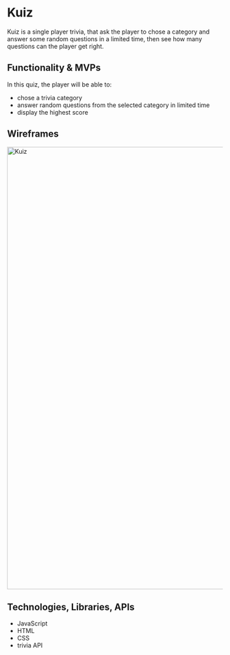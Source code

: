 # Kuiz

Kuiz is a single player trivia, that ask the player to chose a category and answer some random questions in a limited time, then see how many questions can the player get right.

## Functionality & MVPs

In this quiz, the player will be able to:
* chose a trivia category
* answer random questions from the selected category in limited time
* display the highest score 

## Wireframes

<img width="1031" alt="Kuiz" src="https://user-images.githubusercontent.com/92707180/155940546-fa26b2f9-ab65-445e-b05a-94ff1bdd0c47.png">

## Technologies, Libraries, APIs
* JavaScript
* HTML
* CSS
* trivia API
